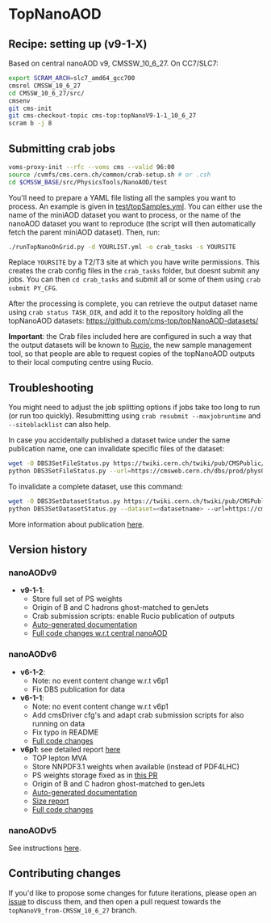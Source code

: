 # TopNanoAOD

## Recipe: setting up (v9-1-X)

Based on central nanoAOD v9, CMSSW_10_6_27. On CC7/SLC7:
```bash
export SCRAM_ARCH=slc7_amd64_gcc700
cmsrel CMSSW_10_6_27
cd CMSSW_10_6_27/src/
cmsenv
git cms-init
git cms-checkout-topic cms-top:topNanoV9-1-1_10_6_27
scram b -j 8
```

## Submitting crab jobs

```bash
voms-proxy-init --rfc --voms cms --valid 96:00
source /cvmfs/cms.cern.ch/common/crab-setup.sh # or .csh
cd $CMSSW_BASE/src/PhysicsTools/NanoAOD/test
```

You'll need to prepare a YAML file listing all the samples you want to process. An example is given in [test/topSamples.yml](./topSamples.yml). You can either use the name of the miniAOD dataset you want to process, or the name of the nanoAOD dataset you want to reproduce (the script will then automatically fetch the parent miniAOD dataset). Then, run:
```bash
./runTopNanoOnGrid.py -d YOURLIST.yml -o crab_tasks -s YOURSITE
```
Replace `YOURSITE` by a T2/T3 site at which you have write permissions. This creates the crab config files in the `crab_tasks` folder, but doesnt submit any jobs. You can then `cd crab_tasks` and submit all or some of them using `crab submit PY_CFG`.

After the processing is complete, you can retrieve the output dataset name using `crab status TASK_DIR`, and add it to the repository holding all the topNanoAOD datasets: https://github.com/cms-top/topNanoAOD-datasets/

**Important**: the Crab files included here are configured in such a way that the output datasets will be known to [Rucio](https://twiki.cern.ch/twiki/bin/view/CMS/Rucio), the new sample management tool, so that people are able to request copies of the topNanoAOD outputs to their local computing centre using Rucio.

## Troubleshooting

You might need to adjust the job splitting options if jobs take too long to run (or run too quickly). Resubmitting using `crab resubmit --maxjobruntime` and `--siteblacklist` can also help.

In case you accidentally published a dataset twice under the same publication name, one can invalidate specific files of the dataset:
```bash
wget -O DBS3SetFileStatus.py https://twiki.cern.ch/twiki/pub/CMSPublic/Crab3DataHandling/DBS3SetFileStatus.py.txt
python DBS3SetFileStatus.py --url=https://cmsweb.cern.ch/dbs/prod/phys03/DBSWriter --status=invalid --recursive=False  --files=<LFN>
```
To invalidate a complete dataset, use this command:
```bash
wget -O DBS3SetDatasetStatus.py https://twiki.cern.ch/twiki/pub/CMSPublic/Crab3DataHandling/DBS3SetDatasetStatus.py.txt
python DBS3SetDatasetStatus.py --dataset=<datasetname> --url=https://cmsweb.cern.ch/dbs/prod/phys03/DBSWriter --status=INVALID --recursive=False
```
More information about publication [here](https://twiki.cern.ch/twiki/bin/view/CMSPublic/Crab3DataHandling#Changing_a_dataset_or_file_statu).

## Version history

### nanoAODv9

- **v9-1-1**:
    - Store full set of PS weights
    - Origin of B and C hadrons ghost-matched to genJets
    - Crab submission scripts: enable Rucio publication of outputs
    - [Auto-generated documentation](https://swertz.web.cern.ch/TMG/TopNano/TopNanoV9/doc_topNanoV9-1-1_MC18UL.html)
    - [Full code changes w.r.t central nanoAOD](https://github.com/cms-top/cmssw/compare/CMSSW_10_6_27...topNanoV9-1-1_10_6_27)

### nanoAODv6

- **v6-1-2**:
    - Note: no event content change w.r.t v6p1
    - Fix DBS publication for data
- **v6-1-1**:
    - Note: no event content change w.r.t v6p1
    - Add cmsDriver cfg's and adapt crab submission scripts for also running on data
    - Fix typo in README
    - [Full code changes](https://github.com/cms-top/cmssw/compare/CMSSW_10_2_18...topNanoV6-1-1_10_2_18)
- **v6p1**: see detailed report [here](https://indico.cern.ch/event/921985/contributions/3873532/attachments/2043975/3423837/200525_topNanoV6p1.pdf)
    - TOP lepton MVA
    - Store NNPDF3.1 weights when available (instead of PDF4LHC)
    - PS weights storage fixed as in [this PR](https://github.com/cms-nanoAOD/cmssw/pull/506)
    - Origin of B and C hadron ghost-matched to genJets
    - [Auto-generated documentation](https://swertz.web.cern.ch/swertz/TMG/TopNano/TopNanoV6p1/doc_topNanoV6p1.html)
    - [Size report](https://swertz.web.cern.ch/swertz/TMG/TopNano/TopNanoV6p1/report_topNanoV6p1.html)
    - [Full code changes](https://github.com/cms-top/cmssw/compare/CMSSW_10_2_18...topNanoV6p1_10_2_18)


### nanoAODv5

See instructions [here](https://github.com/demuller/privNanoAOD).

## Contributing changes

If you'd like to propose some changes for future iterations, please open an [issue](https://github.com/cms-top/cmssw/issues) to discuss them, and then open a pull request towards the `topNanoV9_from-CMSSW_10_6_27` branch.

